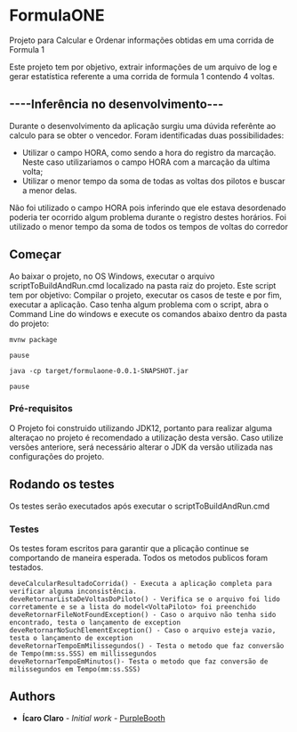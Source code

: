 ﻿
# FormulaONE
Projeto para Calcular e Ordenar informações obtidas em uma corrida de Formula 1


Este projeto tem por objetivo, extrair informações de um arquivo de log e gerar estatística referente a uma corrida
de formula 1 contendo 4 voltas.

## ----Inferência no desenvolvimento---
Durante o desenvolvimento da aplicação surgiu uma dúvida referênte ao calculo para se obter o vencedor.
Foram identificadas duas possibilidades:
- Utilizar o campo HORA, como sendo a hora do registro da marcação. Neste caso utilizariamos o campo HORA com a marcação da ultima volta;
- Utilizar o menor tempo da soma de todas as voltas dos pilotos e buscar a menor delas.

Não foi utilizado o campo HORA pois inferindo que ele estava desordenado poderia ter ocorrido algum problema durante o registro destes horários.
Foi utilizado o menor tempo da soma de todos os tempos de voltas do corredor

## Começar

Ao baixar o projeto, no OS Windows, executar o arquivo scriptToBuildAndRun.cmd localizado na pasta raiz do projeto.
Este script tem por objetivo: Compilar o projeto, executar os casos de teste e por fim, executar a aplicação.
Caso tenha algum problema com o script, abra o Command Line do windows e execute os comandos abaixo dentro da pasta do projeto:

```
mvnw package

pause

java -cp target/formulaone-0.0.1-SNAPSHOT.jar

pause
```

### Pré-requisitos

O Projeto foi construido utilizando JDK12, portanto para realizar alguma alteraçao no projeto 
é recomendado a utilização desta versão.
Caso utilize versões anteriore, será necessário alterar o JDK da versão utilizada nas configurações do projeto.

## Rodando os testes

Os testes serão executados após executar o scriptToBuildAndRun.cmd

### Testes

Os testes foram escritos para garantir que a plicação continue se comportando de maneira esperada.
Todos os metodos publicos foram testados.

```
deveCalcularResultadoCorrida() - Executa a aplicação completa para verificar alguma inconsistência.
deveRetornarListaDeVoltasDoPiloto() - Verifica se o arquivo foi lido corretamente e se a lista do model<VoltaPiloto> foi preenchido
deveRetornarFileNotFoundException() - Caso o arquivo não tenha sido encontrado, testa o lançamento de exception
deveRetornarNoSuchElementException() - Caso o arquivo esteja vazio, testa o lançamento de exception
deveRetornarTempoEmMilissegundos() - Testa o metodo que faz conversão de Tempo(mm:ss.SSS) em millissegundos
deveRetornarTempoEmMinutos()- Testa o metodo que faz conversão de  milissegundos em Tempo(mm:ss.SSS)
```

## Authors

* **Ícaro Claro** - *Initial work* - [PurpleBooth](https://github.com/icaroclaro)